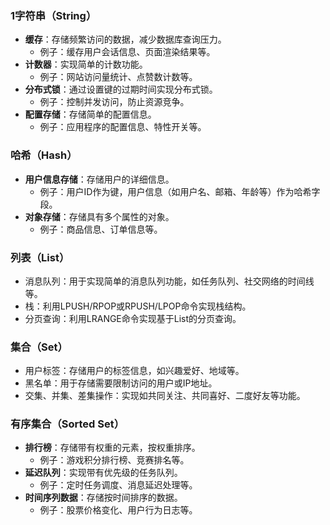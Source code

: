 ### **1字符串（String）**
- **缓存**：存储频繁访问的数据，减少数据库查询压力。
   - 例子：缓存用户会话信息、页面渲染结果等。
- **计数器**：实现简单的计数功能。
   - 例子：网站访问量统计、点赞数计数等。
- **分布式锁**：通过设置键的过期时间实现分布式锁。
   - 例子：控制并发访问，防止资源竞争。
- **配置存储**：存储简单的配置信息。
   - 例子：应用程序的配置信息、特性开关等。
### **哈希（Hash）**

- **用户信息存储**：存储用户的详细信息。
   - 例子：用户ID作为键，用户信息（如用户名、邮箱、年龄等）作为哈希字段。
- **对象存储**：存储具有多个属性的对象。
   - 例子：商品信息、订单信息等。
### **列表（List）**

- 消息队列：用于实现简单的消息队列功能，如任务队列、社交网络的时间线等。
- 栈：利用LPUSH/RPOP或RPUSH/LPOP命令实现栈结构。
- 分页查询：利用LRANGE命令实现基于List的分页查询。
### **集合（Set）**

- 用户标签：存储用户的标签信息，如兴趣爱好、地域等。
- 黑名单：用于存储需要限制访问的用户或IP地址。
- 交集、并集、差集操作：实现如共同关注、共同喜好、二度好友等功能。
### **有序集合（Sorted Set）**

- **排行榜**：存储带有权重的元素，按权重排序。
   - 例子：游戏积分排行榜、竞赛排名等。
- **延迟队列**：实现带有优先级的任务队列。
   - 例子：定时任务调度、消息延迟处理等。
- **时间序列数据**：存储按时间排序的数据。
   - 例子：股票价格变化、用户行为日志等。
